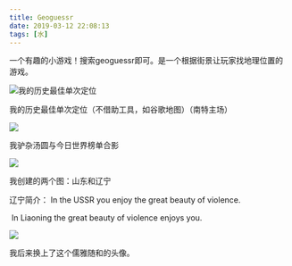 ```yaml
---
title: Geoguessr
date: 2019-03-12 22:08:13
tags: [水]
---
```


一个有趣的小游戏！搜索geoguessr即可。是一个根据街景让玩家找地理位置的游戏。 

<!--more-->

![我的历史最佳单次定位](https://i.loli.net/2019/03/12/5c87bd2a01941.jpg)

我的历史最佳单次定位（不借助工具，如谷歌地图）（南特主场）



![](https://i.loli.net/2019/03/12/5c87bd2996cb3.jpg)

我驴杂汤圆与今日世界榜单合影





![](https://i.loli.net/2019/03/12/5c87bd2a0b9b2.jpg)

我创建的两个图：山东和辽宁

辽宁简介： In the USSR you enjoy the great beauty of violence.

​		In Liaoning the great beauty of violence enjoys you.





![](https://i.loli.net/2019/03/12/5c87bd29bf84e.jpg)

我后来换上了这个儒雅随和的头像。